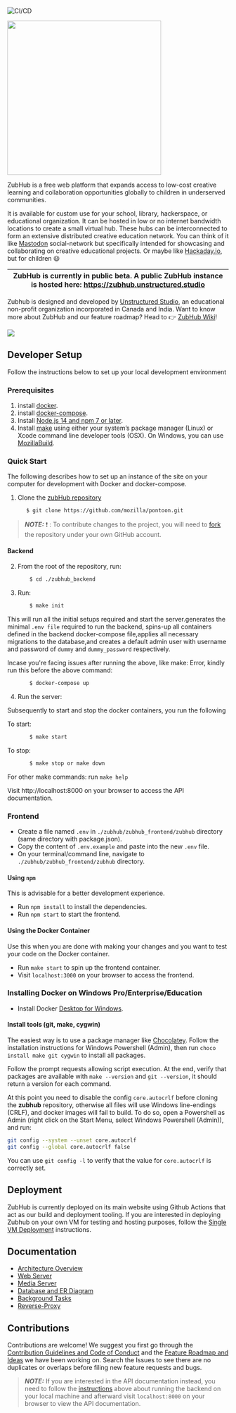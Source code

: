 ![CI/CD](https://github.com/unstructuredstudio/zubhub/actions/workflows/build_deploy_backend.yml/badge.svg)

<img src="logo.png" width="350">

ZubHub is a free web platform that expands access to low-cost creative learning and collaboration opportunities globally to children in underserved communities.

It is available for custom use for your school, library, hackerspace, or educational organization. It can be hosted in low or no internet bandwidth locations to create a small virtual hub. These hubs can be interconnected to form an extensive distributed creative education network. You can think of it like [Mastodon](https://en.wikipedia.org/wiki/Mastodon_(software)) social-network but specifically intended for showcasing and collaborating on creative educational projects. Or maybe like [Hackaday.io](https://hackaday.io/), but for children :smiley:  

| ZubHub is currently in public beta. A public ZubHub instance is hosted here: https://zubhub.unstructured.studio |
| --- |

Zubhub is designed and developed by [Unstructured Studio](https://unstructured.studio), an educational non-profit organization incorporated in Canada and India. Want to know more about ZubHub and our feature roadmap? Head to 👉 [ZubHub Wiki](https://github.com/unstructuredstudio/zubhub/wiki)!

<img src="screenshot.png">

## Developer Setup
Follow the instructions below to set up your local development environment
### Prerequisites

1. install [docker](https://docs.docker.com/get-docker/).
2. install [docker-compose](https://docs.docker.com/compose/install/).
3. Install [Node.js 14 and npm 7 or later](https://docs.npmjs.com/downloading-and-installing-node-js-and-npm/).
4. Install [make](https://www.gnu.org/software/make/) using either your system’s package manager (Linux) or Xcode command line developer tools (OSX). On Windows, you can use [MozillaBuild](https://wiki.mozilla.org/MozillaBuild).

### Quick Start
The following describes how to set up an instance of the site on your computer for development with Docker and docker-compose.

1. Clone the [zubHub repository](https://github.com/unstructuredstudio/zubhub)
 ```sh
       $ git clone https://github.com/mozilla/pontoon.git
 ```
> **_NOTE:_** ❗  : To contribute changes to the project, you will need to [fork](<https://help.github.com/en/github/getting-started-with-github/fork-a-repo>) the repository under your own GitHub account.

#### Backend
2. From the root of the repository, run:
```sh
       $ cd ./zubhub_backend
 ```
3. Run:

```sh
       $ make init
```
This will run all  the initial setups required and start the server.generates the minimal `.env file` required to run the backend, spins-up all containers defined in the backend docker-compose file,applies all necessary migrations to the database,and creates a default admin user with username and password of `dummy` and `dummy_password` respectively.

Incase you're facing issues after running the above, like make: Error,
kindly run this before the above command:

```sh
       $ docker-compose up
```

4. Run the server:

Subsequently to start and stop the docker containers, you run the following

To start: 
```sh
       $ make start
```
To stop: 
```sh
       $ make stop or make down
```
For other make commands: run `make help`

Visit  http://localhost:8000 on your browser to access the API documentation.

### Frontend
- Create a file named `.env` in `./zubhub/zubhub_frontend/zubhub` directory (same directory with package.json).
- Copy the content of `.env.example` and paste into the new `.env` file.
- On your terminal/command line, navigate to `./zubhub/zubhub_frontend/zubhub` directory.

#### Using `npm`
This is advisable for a better development experience.

- Run `npm install` to install the dependencies.
- Run `npm start` to start the frontend.

#### Using the Docker Container
Use this when you are done with making your changes and you want to test your code on the Docker container.

- Run `make start` to spin up the frontend container.
- Visit `localhost:3000` on your browser to access the frontend.

### Installing Docker on Windows Pro/Enterprise/Education
- Install Docker [Desktop for Windows](https://docs.docker.com/desktop/windows/install/).

#### Install tools (git, make, cygwin)
The easiest way is to use a package manager like [Chocolatey](https://chocolatey.org/install). Follow the installation instructions for Windows Powershell (Admin), then run `choco install make git cygwin` to install all packages.

Follow the prompt requests allowing script execution. At the end, verify that packages are available with `make --version` and `git --version`, it should return a version for each command.

At this point you need to disable the config `core.autocrlf` before cloning the **zubhub** repository, otherwise all files will use Windows line-endings (CRLF), and docker images will fail to build. To do so, open a Powershell as Admin (right click on the Start Menu, select Windows Powershell (Admin)), and run:

```sh
git config --system --unset core.autocrlf
git config --global core.autocrlf false
```
You can use `git config -l` to verify that the value for `core.autocrlf` is correctly set.

## Deployment
ZubHub is currently deployed on its main website using Github Actions that act as our build and deployment tooling. If you are interested in deploying Zubhub on your own VM for testing and hosting purposes, follow the [Single VM Deployment](single_vm_deployment) instructions.  

## Documentation
- [Architecture Overview](./zubhub_backend/zubhub/docs/overview.md)
- [Web Server](./zubhub_backend/zubhub/docs/web_container.md)
- [Media Server](./zubhub_backend/zubhub/docs/media_container.md)
- [Database and ER Diagram](./zubhub_backend/zubhub/docs/others.md)
- [Background Tasks](./zubhub_backend/zubhub/docs/others.md)
- [Reverse-Proxy](./zubhub_backend/zubhub/docs/others.md)

## Contributions
Contributions are welcome! We suggest you first go through the [Contribution Guidelines and Code of Conduct](CONTRIBUTING.md) and the [Feature Roadmap and Ideas](https://github.com/unstructuredstudio/zubhub/wiki/Feature-Roadmap-&-Ideas-2022) we have been working on. Search the Issues to see there are no duplicates or overlaps before filing new feature requests and bugs.  

> **_NOTE:_** If you are interested in the API documentation instead, you need to follow the [instructions](#backend) above about running the backend on your local machine and afterward visit `localhost:8000` on your browser to view the API documentation.
